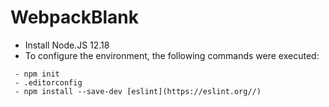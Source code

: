 # WebpackBlank

 - Install Node.JS 12.18
 - To configure the environment, the following commands were executed:

```
 - npm init
 - .editorconfig
 - npm install --save-dev [eslint](https://eslint.org//)
```
